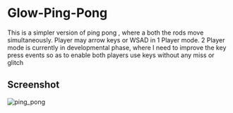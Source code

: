# Glow-Ping-Pong
This is a simpler version of ping pong , where a both the rods move simultaneously.
Player may arrow keys or WSAD in 1 Player mode.
2 Player mode is currently in developmental phase, where I need to improve the key press events so as to enable both players use keys without any miss or glitch

## Screenshot
![ping_pong](https://user-images.githubusercontent.com/51332582/121037958-83e55500-c7cd-11eb-99d8-e8efe1d6db15.jpg)
